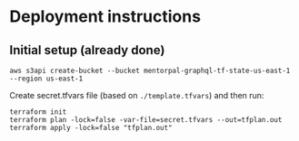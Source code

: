 # Deployment instructions


## Initial setup (already done)
```
aws s3api create-bucket --bucket mentorpal-graphql-tf-state-us-east-1 --region us-east-1
```

Create secret.tfvars file (based on `./template.tfvars`) and then run:
```
terraform init
terraform plan -lock=false -var-file=secret.tfvars --out=tfplan.out
terraform apply -lock=false "tfplan.out"
```
